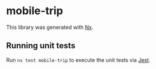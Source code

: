 # mobile-trip

This library was generated with [Nx](https://nx.dev).

## Running unit tests

Run `nx test mobile-trip` to execute the unit tests via [Jest](https://jestjs.io).
